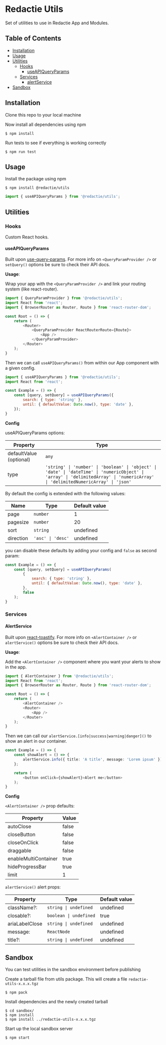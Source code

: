 # Redactie Utils

Set of utilities to use in Redactie App and Modules.

## Table of Contents

- [Installation](#installation)
- [Usage](#usage)
- [Utilities](#features)
	* [Hooks](#hooks)
		+ [useAPIQueryParams](#useapiqueryparams)
	* [Services](#services)
		+ [alertService](#alertservice)
- [Sandbox](#features)

## Installation

Clone this repo to your local machine

Now install all dependencies using npm

```shell
$ npm install
```

Run tests to see if everything is working correctly

```shell
$ npm run test
```

## Usage

Install the package using npm

```shell
$ npm install @redactie/utils
```

```js
import { useAPIQueryParams } from '@redactie/utils';
```

## Utilities

### Hooks

Custom React hooks.

#### useAPIQueryParams

Built upon [use-query-params](https://github.com/pbeshai/use-query-params). For more info on `<QueryParamProvider />` or `setQuery()` options be sure to check their API docs.

**Usage**:

Wrap your app with the `<QueryParamProvider />` and link your routing system (like react-router).

```js
import { QueryParamProvider } from '@redactie/utils';
import React from 'react';
import { BrowserRouter as Router, Route } from 'react-router-dom';

const Root = () => {
	return (
		<Router>
			<QueryParamProvider ReactRouterRoute={Route}>
				<App />
			</QueryParamProvider>
		</Router>
	);
}
```

Then we can call `useAPIQueryParams()` from within our App component with a given config.

```js
import { useAPIQueryParams } from '@redactie/utils';
import React from 'react';

const Example = () => {
	const [query, setQuery] = useAPIQueryParams({
		search: { type: 'string' },
		until: { defaultValue: Date.now(), type: 'date' },
	});
}
```

**Config**

useAPIQueryParams options:

| Property                | Type
| ----------------------- | ----
| defaultValue (optional) | `any`
| type                    | `'string' \| 'number' \| 'boolean' \| 'object' \| 'date' \| 'dateTime' \| 'numericObject' \| 'array' \| 'delimitedArray' \| 'numericArray' \| 'delimitedNumericArray' \| 'json'`

By default the config is extended with the following values:

| Name      | Type              | Default value
| --------- | ----------------- | -------------
| page      | `number`          | 1
| pagesize  | `number`          | 20
| sort      | `string`          | undefined
| direction | `'asc' \| 'desc'` | undefined

you can disable these defaults by adding your config and `false` as second param:

```js
const Example = () => {
	const [query, setQuery] = useAPIQueryParams(
		{
			search: { type: 'string' },
			until: { defaultValue: Date.now(), type: 'date' },
		},
		false
	);
}
```

### Services

#### AlertService

Built upon [react-toastify](https://github.com/fkhadra/react-toastify). For more info on `<AlertContainer />` or `alertService()` options be sure to check their API docs.

**Usage**:

Add the `<AlertContainer />` component where you want your alerts to show in the app.

```typescript
import { AlertContainer } from '@redactie/utils';
import React from 'react';
import { BrowserRouter as Router, Route } from 'react-router-dom';

const Root = () => {
	return (
		<AlertContainer />
		<Router>
			<App />
		</Router>
	);
}
```

Then we can call our `alertService.[info|success|warning|danger]()` to show an alert in our container.

```typescript
const Example = () => {
	const showAlert = () => {
		alertService.info({ title: 'A title', message: 'Lorem ipsum' });
	};

	return (
		<button onClick={showAlert}>Alert me</button>
	);
}
```

**Config**

`<AlertContainer />` prop defaults:

| Property             | Value
| -------------------- | -----
| autoClose            | false
| closeButton          | false
| closeOnClick         | false
| draggable            | false
| enableMultiContainer | true
| hideProgressBar      | true
| limit                | 1

`alertService()` alert props:

| Property       | Type                  | Default value
| -------------- | --------------------- | -----
| className?:    | `string \| undefined`  | undefined
| closable?:     | `boolean \| undefined` | true
| ariaLabelClose | `string \| undefined`  | undefined
| message:       | `ReactNode`           | undefined
| title?:        | `string \| undefined`  | undefined


## Sandbox

You can test utilities in the sandbox environment before publishing

Create a tarball file from utils package.
This will create a file `redactie-utils-x.x.x.tgz`

```shell
$ npm pack
```

Install dependencies and the newly created tarball

```shell
$ cd sandbox/
$ npm install
$ npm install ../redactie-utils-x.x.x.tgz
```

Start up the local sandbox server

```shell
$ npm start
```
